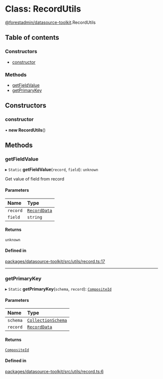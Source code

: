 # Class: RecordUtils

[@forestadmin/datasource-toolkit](../wiki/@forestadmin.datasource-toolkit).RecordUtils

## Table of contents

### Constructors

- [constructor](../wiki/@forestadmin.datasource-toolkit.RecordUtils#constructor)

### Methods

- [getFieldValue](../wiki/@forestadmin.datasource-toolkit.RecordUtils#getfieldvalue)
- [getPrimaryKey](../wiki/@forestadmin.datasource-toolkit.RecordUtils#getprimarykey)

## Constructors

### constructor

• **new RecordUtils**()

## Methods

### getFieldValue

▸ `Static` **getFieldValue**(`record`, `field`): `unknown`

Get value of field from record

#### Parameters

| Name | Type |
| :------ | :------ |
| `record` | [`RecordData`](../wiki/@forestadmin.datasource-toolkit#recorddata) |
| `field` | `string` |

#### Returns

`unknown`

#### Defined in

[packages/datasource-toolkit/src/utils/record.ts:17](https://github.com/ForestAdmin/agent-nodejs/blob/4dc29e4/packages/datasource-toolkit/src/utils/record.ts#L17)

___

### getPrimaryKey

▸ `Static` **getPrimaryKey**(`schema`, `record`): [`CompositeId`](../wiki/@forestadmin.datasource-toolkit#compositeid)

#### Parameters

| Name | Type |
| :------ | :------ |
| `schema` | [`CollectionSchema`](../wiki/@forestadmin.datasource-toolkit#collectionschema) |
| `record` | [`RecordData`](../wiki/@forestadmin.datasource-toolkit#recorddata) |

#### Returns

[`CompositeId`](../wiki/@forestadmin.datasource-toolkit#compositeid)

#### Defined in

[packages/datasource-toolkit/src/utils/record.ts:6](https://github.com/ForestAdmin/agent-nodejs/blob/4dc29e4/packages/datasource-toolkit/src/utils/record.ts#L6)
